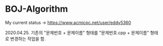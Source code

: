 # BOJ-Algorithm
My current status
-> https://www.acmicpc.net/user/eddy5360

2020.04.25.
기존의 "문제번호 + 문제이름" 형태를 "문제번호.cpp + 문제이름" 형태로 변경하는 작업을 함.
